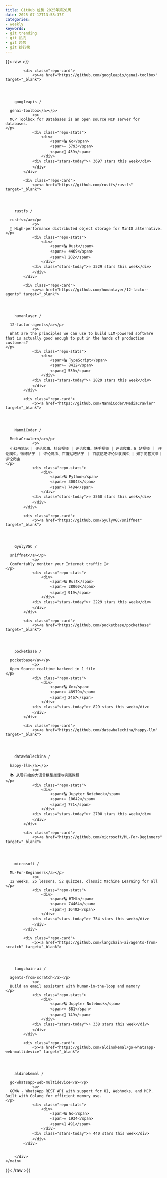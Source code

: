 ```yaml
---
title: GitHub 趋势 2025年第28周
date: 2025-07-12T13:58:37Z
categories:
- weekly
keywords:
- git trending
- git 热门
- git 趋势
- git 排行榜
---
```

<link rel="stylesheet" href="/public/css/trending.css">
{{< raw >}}
	<main class="container">
        <div class="repo-list" id="repoList">

	
			<div class="repo-card">
				<p><a href="https://github.com/googleapis/genai-toolbox" target="_blank">
    


      
        googleapis /

      genai-toolbox</a></p>
				<p>
      MCP Toolbox for Databases is an open source MCP server for databases.
    </p>
				<div class="repo-stats">
					<div>
						<span>🔠 Go</span>
						<span>⭐ 5793</span>
						<span>🔱 439</span>
					</div>
				<div class="stars-today">⭐ 3697 stars this week</div>
				</div>
			</div>
	
			<div class="repo-card">
				<p><a href="https://github.com/rustfs/rustfs" target="_blank">
    


      
        rustfs /

      rustfs</a></p>
				<p>
      🚀 High-performance distributed object storage for MinIO alternative.
    </p>
				<div class="repo-stats">
					<div>
						<span>🔠 Rust</span>
						<span>⭐ 4469</span>
						<span>🔱 202</span>
					</div>
				<div class="stars-today">⭐ 3529 stars this week</div>
				</div>
			</div>
	
			<div class="repo-card">
				<p><a href="https://github.com/humanlayer/12-factor-agents" target="_blank">
    


      
        humanlayer /

      12-factor-agents</a></p>
				<p>
      What are the principles we can use to build LLM-powered software that is actually good enough to put in the hands of production customers?
    </p>
				<div class="repo-stats">
					<div>
						<span>🔠 TypeScript</span>
						<span>⭐ 8412</span>
						<span>🔱 530</span>
					</div>
				<div class="stars-today">⭐ 2829 stars this week</div>
				</div>
			</div>
	
			<div class="repo-card">
				<p><a href="https://github.com/NanmiCoder/MediaCrawler" target="_blank">
    


      
        NanmiCoder /

      MediaCrawler</a></p>
				<p>
      小红书笔记 | 评论爬虫、抖音视频 | 评论爬虫、快手视频 | 评论爬虫、B 站视频 ｜ 评论爬虫、微博帖子 ｜ 评论爬虫、百度贴吧帖子 ｜ 百度贴吧评论回复爬虫 | 知乎问答文章｜评论爬虫
    </p>
				<div class="repo-stats">
					<div>
						<span>🔠 Python</span>
						<span>⭐ 30043</span>
						<span>🔱 7484</span>
					</div>
				<div class="stars-today">⭐ 3560 stars this week</div>
				</div>
			</div>
	
			<div class="repo-card">
				<p><a href="https://github.com/GyulyVGC/sniffnet" target="_blank">
    


      
        GyulyVGC /

      sniffnet</a></p>
				<p>
      Comfortably monitor your Internet traffic 🕵️‍♂️
    </p>
				<div class="repo-stats">
					<div>
						<span>🔠 Rust</span>
						<span>⭐ 28060</span>
						<span>🔱 919</span>
					</div>
				<div class="stars-today">⭐ 2229 stars this week</div>
				</div>
			</div>
	
			<div class="repo-card">
				<p><a href="https://github.com/pocketbase/pocketbase" target="_blank">
    


      
        pocketbase /

      pocketbase</a></p>
				<p>
      Open Source realtime backend in 1 file
    </p>
				<div class="repo-stats">
					<div>
						<span>🔠 Go</span>
						<span>⭐ 48979</span>
						<span>🔱 2467</span>
					</div>
				<div class="stars-today">⭐ 829 stars this week</div>
				</div>
			</div>
	
			<div class="repo-card">
				<p><a href="https://github.com/datawhalechina/happy-llm" target="_blank">
    


      
        datawhalechina /

      happy-llm</a></p>
				<p>
      📚 从零开始的大语言模型原理与实践教程
    </p>
				<div class="repo-stats">
					<div>
						<span>🔠 Jupyter Notebook</span>
						<span>⭐ 10642</span>
						<span>🔱 771</span>
					</div>
				<div class="stars-today">⭐ 2708 stars this week</div>
				</div>
			</div>
	
			<div class="repo-card">
				<p><a href="https://github.com/microsoft/ML-For-Beginners" target="_blank">
    


      
        microsoft /

      ML-For-Beginners</a></p>
				<p>
      12 weeks, 26 lessons, 52 quizzes, classic Machine Learning for all
    </p>
				<div class="repo-stats">
					<div>
						<span>🔠 HTML</span>
						<span>⭐ 74464</span>
						<span>🔱 16402</span>
					</div>
				<div class="stars-today">⭐ 754 stars this week</div>
				</div>
			</div>
	
			<div class="repo-card">
				<p><a href="https://github.com/langchain-ai/agents-from-scratch" target="_blank">
    


      
        langchain-ai /

      agents-from-scratch</a></p>
				<p>
      Build an email assistant with human-in-the-loop and memory
    </p>
				<div class="repo-stats">
					<div>
						<span>🔠 Jupyter Notebook</span>
						<span>⭐ 881</span>
						<span>🔱 149</span>
					</div>
				<div class="stars-today">⭐ 338 stars this week</div>
				</div>
			</div>
	
			<div class="repo-card">
				<p><a href="https://github.com/aldinokemal/go-whatsapp-web-multidevice" target="_blank">
    


      
        aldinokemal /

      go-whatsapp-web-multidevice</a></p>
				<p>
      GOWA - WhatsApp REST API with support for UI, Webhooks, and MCP. Built with Golang for efficient memory use. 
    </p>
				<div class="repo-stats">
					<div>
						<span>🔠 Go</span>
						<span>⭐ 1934</span>
						<span>🔱 491</span>
					</div>
				<div class="stars-today">⭐ 440 stars this week</div>
				</div>
			</div>
	

		</div>
    </main>
{{< /raw >}}
